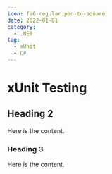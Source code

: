 ```yaml
---
icon: fa6-regular:pen-to-square
date: 2022-01-01
category:
  - .NET
tag:
  - xUnit
  - C#
---
```


# xUnit Testing

## Heading 2

Here is the content.

### Heading 3

Here is the content.
